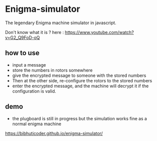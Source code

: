 # Enigma-simulator
The legendary Enigma machine simulator in javascript.

Don't know what it is ? here : https://www.youtube.com/watch?v=G2_Q9FoD-oQ


## how to use
- input a message 
- store the numbers in rotors somewhere
- give the encrypted message to someone with the stored numbers 
- Then at the other side, re-configure the rotors to the stored numbers 
- enter the encrypted message, and the machine will decrypt it if the configuration is valid.


## demo
- the plugboard is still in progress but the simulation works fine as a normal enigma machine

https://bibhuticoder.github.io/enigma-simulator/
